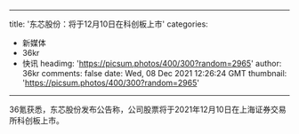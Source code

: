 
---
title: '东芯股份：将于12月10日在科创板上市'
categories: 
 - 新媒体
 - 36kr
 - 快讯
headimg: 'https://picsum.photos/400/300?random=2965'
author: 36kr
comments: false
date: Wed, 08 Dec 2021 12:26:24 GMT
thumbnail: 'https://picsum.photos/400/300?random=2965'
---

<div>   
36氪获悉，东芯股份发布公告称，公司股票将于2021年12月10日在上海证券交易所科创板上市。  
</div>
            